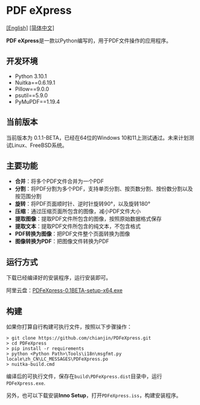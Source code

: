 # PDF eXpress

[[English]](https://github.com/chianjin/PDFeXpress/blob/main/README.md)  [[简体中文]](https://github.com/chianjin/PDFeXpress/blob/main/README.zh_CN.md)

**PDF eXpress**是一款以Python编写的，用于PDF文件操作的应用程序。

## 开发环境

- Python 3.10.1
- Nuitka==0.6.19.1
- Pillow==9.0.0
- psutil==5.9.0
- PyMuPDF==1.19.4

## 当前版本

当前版本为 0.1.1-BETA，已经在64位的Windows 10和11上测试通过。未来计划测试Linux、FreeBSD系统。

## 主要功能

* **合并**：将多个PDF文件合并为一个PDF
* **分割**：将PDF分割为多个PDF，支持单页分割、按页数分割、按份数分割以及按范围分割
* **旋转**：将PDF页面顺时针、逆时针旋转90°，以及旋转180°
* **压缩**：通过压缩页面所包含的图像，减小PDF文件大小
* **提取图像**：提取PDF文件所包含的图像，按照原始数据格式保存
* **提取文本**：提取PDF文件所包含的纯文本，不包含格式
* **PDF转换为图像**：把PDF文件整个页面转换为图像
* **图像转换为PDF**：把图像文件转换为PDF

## 运行方式

下载已经编译好的安装程序，运行安装即可。

阿里云盘：[PDFeXpress-0.1BETA-setup-x64.exe](https://www.aliyundrive.com/s/6sqqjkPFxKc)

## 构建

如果你打算自行构建可执行文件，按照以下步骤操作：

```shell
> git clone https://github.com/chianjin/PDFeXpress.git
> cd PDFeXpress
> pip install -r requirements
> python <Python Path>\Tools\i18n\msgfmt.py locale\zh_CN\LC_MESSAGES\PDFeXpress.po
> nuitka-build.cmd
```

编译后的可执行文件，保存在`build\PDFeXpress.dist`目录中，运行 `PDFeXpress.exe`.

另外，也可以下载安装**Inno Setup**，打开`PDFeXpress.iss`，构建安装程序。
